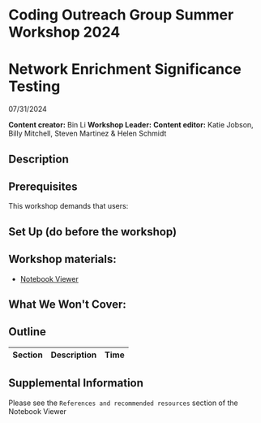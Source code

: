 # Coding Outreach Group Summer Workshop 2024
# Network Enrichment Significance Testing
07/31/2024

__**Content creator:**__ Bin Li
__**Workshop Leader:**__ 
__**Content editor:**__ Katie Jobson, Billy Mitchell, Steven Martinez & Helen Schmidt

## Description


## Prerequisites
This workshop demands that users:


## Set Up (do before the workshop)

    
## Workshop materials:
- [Notebook Viewer]()

## What We Won't Cover:


## Outline
| Section | Description | Time |
| --- | --- | --- |


## Supplemental Information
Please see the `References and recommended resources` section of the Notebook Viewer
